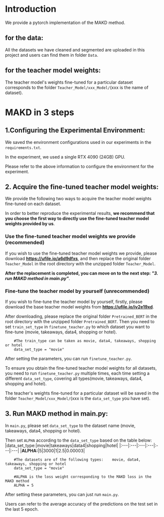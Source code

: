 # Introduction
We provide a pytorch implementation of the MAKD method.
## for the data:
All the datasets we have cleaned and segmented are uploaded in this project and users can find them in folder `Data`.
## for the teacher model weights:
The teacher model's weights fine-tuned for a particular dataset corresponds to the folder `Teacher_Model/xxx_Model/`(xxx is the name of dataset).  

# MAKD in 3 steps
## 1.Configuring the Experimental Environment:
We saved the environment configurations used in our experiments in the `requirements.txt`.

In the experiment, we used a single RTX 4090 (24GB) GPU.

Please refer to the above information to configure the environment for the experiment.  
  
## 2. Acquire the fine-tuned teacher model weights:
We provide the following two ways to acquire the teacher model weights fine-tuned on each dataset.

In order to better reproduce the experimental results, **we recommend that you choose the first way to directly use the fine-tuned teacher model weights provided by us**.

### Use the fine-tuned teacher model weights we provide (recommended)
If you wish to use the fine-tuned teacher model weights we provide, please download **https://ufile.io/a6d9dfxs**, and then replace the original folder `Teacher_Model` in the root directory with the unzipped folder `Teacher_Model`. 

**After the replacement is completed, you can move on to the next step: *"3. run MAKD method in main.py"***.


### Fine-tune the teacher model by yourself (unrecommended)
If you wish to fine-tune the teacher model by yourself, firstly, please download the base teacher model weights from **https://ufile.io/iv2e19xd**. 

After downloading, please replace the original folder `Pretrained_BERT` in the root directory with the unzipped folder `Pretrained_BERT`. Then you need to set `train_set_type` in `finetune_teacher.py` to which dataset you want to fine-tune (movie, takeaways, data4, shopping or hotel). 
```
    #The train_type can be taken as movie, data4, takeaways, shopping or hotel
    data_set_type = "movie"
```

After setting the parameters, you can run `finetune_teacher.py`. 




To ensure you obtain the fine-tuned teacher model weights for all datasets, you need to run `finetune_teacher.py` multiple times, each time setting a different `data_set_type`, covering all types(movie, takeaways, data4, shopping and hotel).

The teacher's weights fine-tuned for a particular dataset will be saved in the folder `Teacher_Model/xxx_Model/`(xxx is the `data_set_type` you have set). 


## 3. Run MAKD method in main.py:
In `main.py`, please set `data_set_type` to the dataset name (movie, takeaways, data4, shopping or hotel). 

Then set `ALPHA` according to the `data_set_type` based on the table below: 
|data_set_type:|movie|takeaways|data4|shopping|hotel|
|:---|:---|:---|:---|:---|:---|
|**ALPHA:**|5|3000|1|2.5|0.00003|
```
    #The datasets are of the following types:    movie, data4, takeaways, shopping or hotel
    data_set_type = "movie"
    
    #ALPHA is the loss weight corresponding to the MAKD loss in the MAKD method
    ALPHA = 5

```

After setting these parameters, you can just run `main.py`. 

Users can refer to the average accuracy of the predictions on the test set in the last 5 epoch. 

